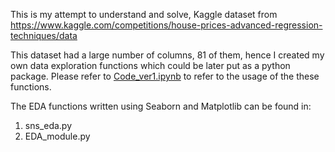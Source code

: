 This is my attempt to understand and solve, Kaggle dataset from https://www.kaggle.com/competitions/house-prices-advanced-regression-techniques/data

This dataset had a large number of columns, 81 of them, hence I created my own data exploration functions which could be later put as a python package.
Please refer to [Code_ver1.ipynb](https://github.com/avmchandrish/kaggle1-house-prices-prediction/blob/master/Code_ver1.ipynb) to refer to the usage of the these functions.

The EDA functions written using Seaborn and Matplotlib can be found in:
1. sns_eda.py
2. EDA_module.py
